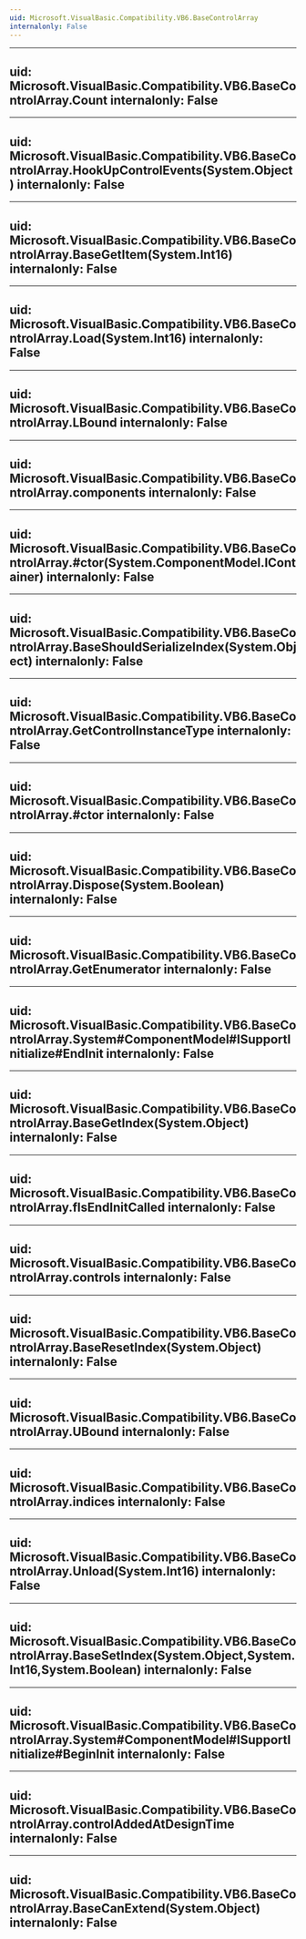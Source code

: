```yaml
---
uid: Microsoft.VisualBasic.Compatibility.VB6.BaseControlArray
internalonly: False
---
```


---
uid: Microsoft.VisualBasic.Compatibility.VB6.BaseControlArray.Count
internalonly: False
---

---
uid: Microsoft.VisualBasic.Compatibility.VB6.BaseControlArray.HookUpControlEvents(System.Object)
internalonly: False
---

---
uid: Microsoft.VisualBasic.Compatibility.VB6.BaseControlArray.BaseGetItem(System.Int16)
internalonly: False
---

---
uid: Microsoft.VisualBasic.Compatibility.VB6.BaseControlArray.Load(System.Int16)
internalonly: False
---

---
uid: Microsoft.VisualBasic.Compatibility.VB6.BaseControlArray.LBound
internalonly: False
---

---
uid: Microsoft.VisualBasic.Compatibility.VB6.BaseControlArray.components
internalonly: False
---

---
uid: Microsoft.VisualBasic.Compatibility.VB6.BaseControlArray.#ctor(System.ComponentModel.IContainer)
internalonly: False
---

---
uid: Microsoft.VisualBasic.Compatibility.VB6.BaseControlArray.BaseShouldSerializeIndex(System.Object)
internalonly: False
---

---
uid: Microsoft.VisualBasic.Compatibility.VB6.BaseControlArray.GetControlInstanceType
internalonly: False
---

---
uid: Microsoft.VisualBasic.Compatibility.VB6.BaseControlArray.#ctor
internalonly: False
---

---
uid: Microsoft.VisualBasic.Compatibility.VB6.BaseControlArray.Dispose(System.Boolean)
internalonly: False
---

---
uid: Microsoft.VisualBasic.Compatibility.VB6.BaseControlArray.GetEnumerator
internalonly: False
---

---
uid: Microsoft.VisualBasic.Compatibility.VB6.BaseControlArray.System#ComponentModel#ISupportInitialize#EndInit
internalonly: False
---

---
uid: Microsoft.VisualBasic.Compatibility.VB6.BaseControlArray.BaseGetIndex(System.Object)
internalonly: False
---

---
uid: Microsoft.VisualBasic.Compatibility.VB6.BaseControlArray.fIsEndInitCalled
internalonly: False
---

---
uid: Microsoft.VisualBasic.Compatibility.VB6.BaseControlArray.controls
internalonly: False
---

---
uid: Microsoft.VisualBasic.Compatibility.VB6.BaseControlArray.BaseResetIndex(System.Object)
internalonly: False
---

---
uid: Microsoft.VisualBasic.Compatibility.VB6.BaseControlArray.UBound
internalonly: False
---

---
uid: Microsoft.VisualBasic.Compatibility.VB6.BaseControlArray.indices
internalonly: False
---

---
uid: Microsoft.VisualBasic.Compatibility.VB6.BaseControlArray.Unload(System.Int16)
internalonly: False
---

---
uid: Microsoft.VisualBasic.Compatibility.VB6.BaseControlArray.BaseSetIndex(System.Object,System.Int16,System.Boolean)
internalonly: False
---

---
uid: Microsoft.VisualBasic.Compatibility.VB6.BaseControlArray.System#ComponentModel#ISupportInitialize#BeginInit
internalonly: False
---

---
uid: Microsoft.VisualBasic.Compatibility.VB6.BaseControlArray.controlAddedAtDesignTime
internalonly: False
---

---
uid: Microsoft.VisualBasic.Compatibility.VB6.BaseControlArray.BaseCanExtend(System.Object)
internalonly: False
---
